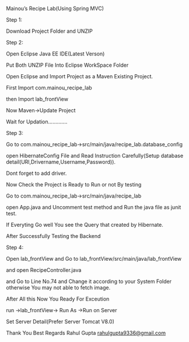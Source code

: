Mainou’s Recipe Lab(Using Spring MVC)

Step 1:

Download Project Folder and UNZIP

Step 2:

Open Eclipse Java EE IDE(Latest Verson)

Put Both UNZIP File Into Eclipse WorkSpace Folder

Open Eclipse and Import Project as a Maven Existing Project.

First Import com.mainou_recipe_lab

then Import lab_frontView

Now Maven->Update Project

Wait for Updation.............

Step 3:

Go to com.mainou_recipe_lab->src/main/java/recipe_lab.database_config

open HibernateConfig File and Read Instruction Carefully(Setup database detail(URl,Drivername,Username,Password)).

Dont forget to add driver.

Now Check the Project is Ready to Run or not By testing

Go to com.mainou_recipe_lab->src/main/java/recipe_lab

open App.java and Uncomment test method and Run the java file as junit test.

If Everyting Go well You see the Query that created by Hibernate.

After Successfully Testing the Backend

Step 4:

Open lab_frontView and Go to lab_frontView/src/main/java/lab_frontView

and open RecipeController.java

and Go to Line No.74 and Change it according to your System Folder otherwise You may not able to fetch image.

After All this Now You Ready For Exceution

run ->lab_frontView-> Run As ->Run on Server

Set Server Detail(Prefer Server Tomcat V8.0)

Thank You
Best Regards
Rahul Gupta
rahulgupta9336@gmail.com